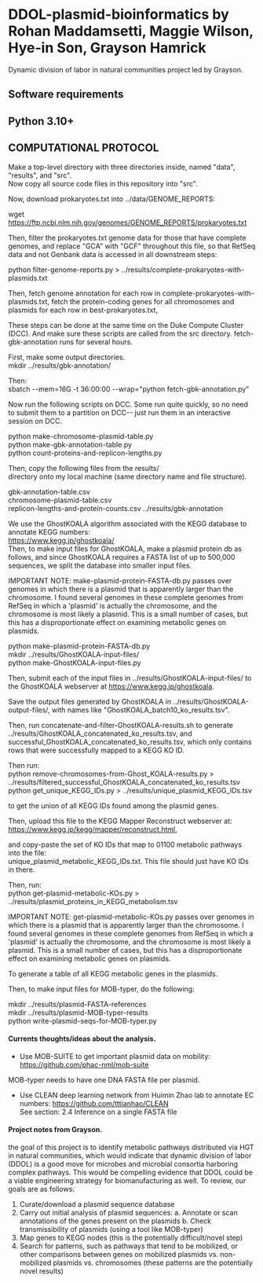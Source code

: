 # DDOL-plasmid-bioinformatics by Rohan Maddamsetti, Maggie Wilson, Hye-in Son, Grayson Hamrick

Dynamic division of labor in natural communities project led by Grayson.

## Software requirements
## Python 3.10+

## COMPUTATIONAL PROTOCOL

Make a top-level directory with three directories inside, named "data", "results", and "src".  
Now copy all source code files in this repository into "src".

Now, download prokaryotes.txt into ../data/GENOME_REPORTS:  

wget https://ftp.ncbi.nlm.nih.gov/genomes/GENOME_REPORTS/prokaryotes.txt  

Then, filter the prokaryotes.txt genome data for those that have complete genomes,
and replace "GCA" with "GCF" throughout this file, so that RefSeq data and not Genbank data
is accessed in all downstream steps:  

python filter-genome-reports.py > ../results/complete-prokaryotes-with-plasmids.txt  

Then, fetch genome annotation for each row in complete-prokaryotes-with-plasmids.txt,
fetch the protein-coding genes for all chromosomes and plasmids for
each row in best-prokaryotes.txt,

These steps can be done at the same time on the Duke Compute Cluster (DCC).
And make sure these scripts are called from the src directory.
fetch-gbk-annotation runs for several hours.  

First, make some output directories.  
mkdir ../results/gbk-annotation/

Then:  
sbatch --mem=16G -t 36:00:00 --wrap="python fetch-gbk-annotation.py"  

Now run the following scripts on DCC. Some run
quite quickly, so no need to submit them to a partition on DCC--
just run them in an interactive session on DCC.  

python make-chromosome-plasmid-table.py  
python make-gbk-annotation-table.py  
python count-proteins-and-replicon-lengths.py  

Then, copy the following files from the results/  
directory onto my local machine (same directory name and file structure).  

gbk-annotation-table.csv  
chromosome-plasmid-table.csv  
replicon-lengths-and-protein-counts.csv
../results/gbk-annotation

We use the GhostKOALA algorithm associated with the KEGG database to annotate KEGG numbers:  
https://www.kegg.jp/ghostkoala/  
Then, to make input files for GhostKOALA, make a plasmid protein db as follows, and since
GhostKOALA requires a FASTA list of up to 500,000 sequences, we split the database into smaller input files.  

IMPORTANT NOTE: make-plasmid-protein-FASTA-db.py passes over genomes in which there is
a plasmid that is apparently larger than the chromosome. I found several genomes in
these complete genomes from RefSeq in which a 'plasmid' is actually the chromosome,
and the chromosome is most likely a plasmid. This is a small number of cases,
but this has a disproportionate effect on examining metabolic genes on plasmids.  

python make-plasmid-protein-FASTA-db.py  
mkdir ../results/GhostKOALA-input-files/  
python make-GhostKOALA-input-files.py  

Then, submit each of the input files in ../results/GhostKOALA-input-files/ to the
GhostKOALA webserver at https://www.kegg.jp/ghostkoala.  

Save the output files generated by GhostKOALA in ../results/GhostKOALA-output-files/,
with names like "GhostKOALA_batch10_ko_results.tsv".  

Then, run concatenate-and-filter-GhostKOALA-results.sh to generate
../results/GhostKOALA_concatenated_ko_results.tsv, and 
successful_GhostKOALA_concatenated_ko_results.tsv, which only contains rows that were
successfully mapped to a KEGG KO ID.  

Then run:  
python remove-chromosomes-from-Ghost_KOALA-results.py > ../results/filtered_successful_GhostKOALA_concatenated_ko_results.tsv
python get_unique_KEGG_IDs.py > ../results/unique_plasmid_KEGG_IDs.tsv  

to get the union of all KEGG IDs found among the plasmid genes.  

Then, upload this file to the KEGG Mapper Reconstruct webserver at:  
https://www.kegg.jp/kegg/mapper/reconstruct.html,  

and copy-paste the set of KO IDs that map to 01100 metabolic pathways into the file:  
unique_plasmid_metabolic_KEGG_IDs.txt. This file should just have KO IDs in there.  

Then, run:  
python get-plasmid-metabolic-KOs.py > ../results/plasmid_proteins_in_KEGG_metabolism.tsv  

IMPORTANT NOTE: get-plasmid-metabolic-KOs.py passes over genomes in which there is
a plasmid that is apparently larger than the chromosome. I found several genomes in
these complete genomes from RefSeq in which a 'plasmid' is actually the chromosome,
and the chromosome is most likely a plasmid. This is a small number of cases,
but this has a disproportionate effect on examining metabolic genes on plasmids.  

To generate a table of all KEGG metabolic genes in the plasmids.  

Then, to make input files for MOB-typer, do the following:  

mkdir ../results/plasmid-FASTA-references  
mkdir ../results/plasmid-MOB-typer-results  
python write-plasmid-seqs-for-MOB-typer.py  


#### Currents thoughts/ideas about the analysis.

- Use MOB-SUITE to get important plasmid data on mobility: https://github.com/phac-nml/mob-suite  

MOB-typer needs to have one DNA FASTA file per plasmid.  

- Use CLEAN deep learning network from Huimin Zhao lab to annotate EC numbers:
https://github.com/tttianhao/CLEAN  
See section: 2.4 Inference on a single FASTA file




#### Project notes from Grayson.

the goal of this project is to identify metabolic pathways distributed via HGT in natural communities, which would indicate that dynamic division of labor (DDOL) is a good move for microbes and microbial consortia harboring complex pathways. This would be compelling evidence that DDOL could be a viable engineering strategy for biomanufacturing as well. To review, our goals are as follows:
1. Curate/download a plasmid sequence database
2. Carry out initial analysis of plasmid sequences:
    a. Annotate or scan annotations of the genes present on the plasmids
    b. Check transmissibility of plasmids (using a tool like MOB-typer)
3. Map genes to KEGG nodes (this is the potentially difficult/novel step)
4. Search for patterns, such as pathways that tend to be mobilized, or other comparisons between genes on mobilized plasmids vs. non-mobilized plasmids vs. chromosomes (these patterns are the potentially novel results)

